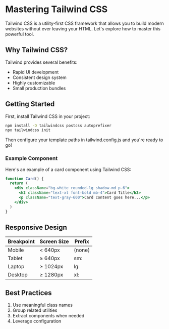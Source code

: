 # Mastering Tailwind CSS

Tailwind CSS is a utility-first CSS framework that allows you to build modern websites without ever leaving your HTML. Let's explore how to master this powerful tool.

## Why Tailwind CSS?

Tailwind provides several benefits:
- Rapid UI development
- Consistent design system
- Highly customizable
- Small production bundles

## Getting Started

First, install Tailwind CSS in your project:

```bash
npm install -D tailwindcss postcss autoprefixer
npx tailwindcss init
```

Then configure your template paths in tailwind.config.js and you're ready to go!

### Example Component

Here's an example of a card component using Tailwind CSS:

```jsx
function Card() {
  return (
    <div className="bg-white rounded-lg shadow-md p-6">
      <h2 className="text-xl font-bold mb-4">Card Title</h2>
      <p className="text-gray-600">Card content goes here...</p>
    </div>
  )
}
```

## Responsive Design

| Breakpoint | Screen Size | Prefix |
|------------|-------------|---------|
| Mobile | < 640px | (none) |
| Tablet | ≥ 640px | sm: |
| Laptop | ≥ 1024px | lg: |
| Desktop | ≥ 1280px | xl: |

## Best Practices

1. Use meaningful class names
2. Group related utilities
3. Extract components when needed
4. Leverage configuration